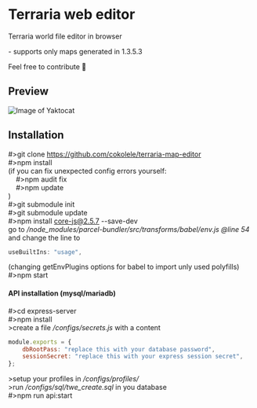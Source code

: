 <!--
  Title: terraria web editor
  Description: Terraria world file editor in browser
  Author: cokolele
  Tags: terraria, world file, file structure, file dumper, file format, documentation, data, parsing, parser, map viewer, tool, javascript, node, browser, saver, editor, save, edit
  -->

# Terraria web editor

Terraria world file editor in browser

\- supports only maps generated in 1.3.5.3

Feel free to contribute 🌳

## Preview

![Image of Yaktocat](https://raw.githubusercontent.com/cokolele/terraria-web-editor/master/preview.png)

## Installation

\#>git clone https://github.com/cokolele/terraria-map-editor
<br>\#>npm install
<br>(if you can fix unexpected config errors yourself:
<br>&nbsp;&nbsp;&nbsp;&nbsp;\#>npm audit fix
<br>&nbsp;&nbsp;&nbsp;&nbsp;\#>npm update
<br>)
<br>\#>git submodule init
<br>\#>git submodule update
<br>\#>npm install core-js@2.5.7 --save-dev
<br>go to */node_modules/parcel-bundler/src/transforms/babel/env.js @line 54* and change the line to<br>
```javascript
useBuiltIns: "usage",
```
(changing getEnvPlugins options for babel to import unly used polyfills)
<br>\#>npm start

#### API installation (mysql/mariadb)

\#>cd express-server
<br>\#>npm install
<br>\>create a file */configs/secrets.js* with a content<br>
```javascript
module.exports = {
    dbRootPass: "replace this with your database password",
    sessionSecret: "replace this with your express session secret",
};
```
\>setup your profiles in */configs/profiles/*
<br>\>run */configs/sql/twe_create.sql* in you database
<br>\#>npm run api:start